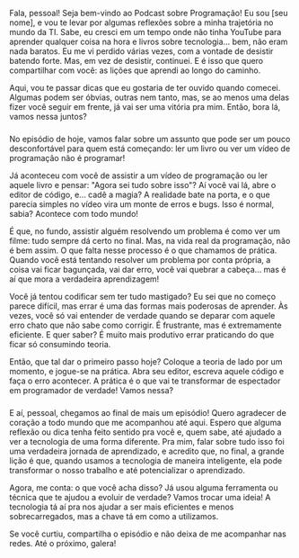 Fala, pessoal! Seja bem-vindo ao Podcast sobre Programação! Eu sou [seu nome], e vou te levar por algumas reflexões sobre a minha trajetória no mundo da TI. Sabe, eu cresci em um tempo onde não tinha YouTube para aprender qualquer coisa na hora e livros sobre tecnologia... bem, não eram nada baratos. Eu me vi perdido várias vezes, com a vontade de desistir batendo forte. Mas, em vez de desistir, continuei. E é isso que quero compartilhar com você: as lições que aprendi ao longo do caminho.

Aqui, vou te passar dicas que eu gostaria de ter ouvido quando comecei. Algumas podem ser óbvias, outras nem tanto, mas, se ao menos uma delas fizer você seguir em frente, já vai ser uma vitória pra mim. Então, bora lá, vamos nessa juntos?

###

No episódio de hoje, vamos falar sobre um assunto que pode ser um pouco desconfortável para quem está começando: ler um livro ou ver um vídeo de programação não é programar!

Já aconteceu com você de assistir a um vídeo de programação ou ler aquele livro e pensar: "Agora sei tudo sobre isso"? Aí você vai lá, abre o editor de código, e... cadê a magia? A realidade bate na porta, e o que parecia simples no vídeo vira um monte de erros e bugs. Isso é normal, sabia? Acontece com todo mundo!

É que, no fundo, assistir alguém resolvendo um problema é como ver um filme: tudo sempre dá certo no final. Mas, na vida real da programação, não é bem assim. O que falta nesse processo é o que chamamos de prática. Quando você está tentando resolver um problema por conta própria, a coisa vai ficar bagunçada, vai dar erro, você vai quebrar a cabeça… mas é aí que mora a verdadeira aprendizagem!

Você já tentou codificar sem ter tudo mastigado? Eu sei que no começo parece difícil, mas errar é uma das formas mais poderosas de aprender. Às vezes, você só vai entender de verdade quando se deparar com aquele erro chato que não sabe como corrigir. É frustrante, mas é extremamente eficiente. E quer saber? É muito mais produtivo errar praticando do que ficar só consumindo teoria.

Então, que tal dar o primeiro passo hoje? Coloque a teoria de lado por um momento, e jogue-se na prática. Abra seu editor, escreva aquele código e faça o erro acontecer. A prática é o que vai te transformar de espectador em programador de verdade! Vamos nessa?

###

E aí, pessoal, chegamos ao final de mais um episódio! Quero agradecer de coração a todo mundo que me acompanhou até aqui. Espero que alguma reflexão ou dica tenha feito sentido pra você e, quem sabe, até ajudado a ver a tecnologia de uma forma diferente. Pra mim, falar sobre tudo isso foi uma verdadeira jornada de aprendizado, e acredito que, no final, a grande lição é que, quando usamos a tecnologia de maneira inteligente, ela pode transformar o nosso trabalho e até potencializar o aprendizado.

Agora, me conta: o que você acha disso? Já usou alguma ferramenta ou técnica que te ajudou a evoluir de verdade? Vamos trocar uma ideia! A tecnologia tá aí pra nos ajudar a ser mais eficientes e menos sobrecarregados, mas a chave tá em como a utilizamos.

Se você curtiu, compartilha o episódio e não deixa de me acompanhar nas redes. Até o próximo, galera!